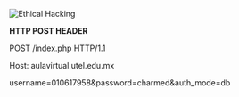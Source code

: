 ![Ethical Hacking](https://i.ibb.co/Dg3xsW1/utel.png)

__HTTP POST HEADER__


POST /index.php HTTP/1.1

Host: aulavirtual.utel.edu.mx

username=010617958&password=charmed&auth_mode=db
